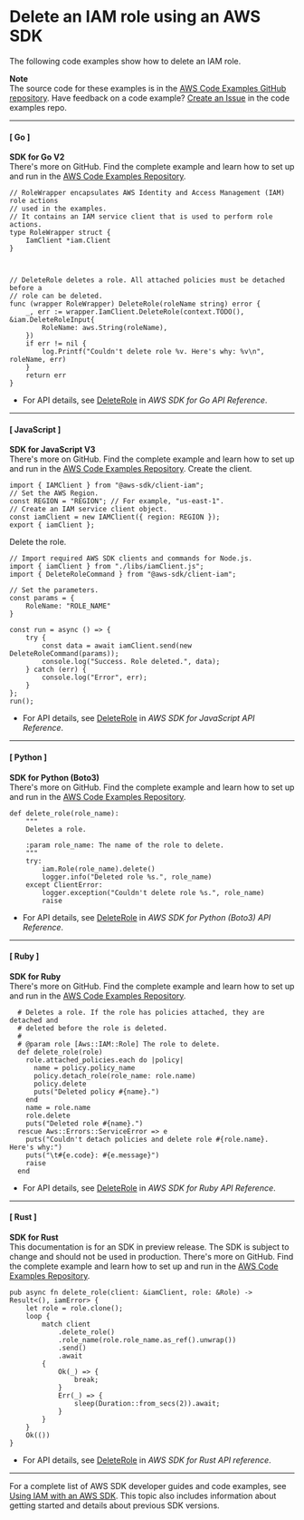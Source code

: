 # Delete an IAM role using an AWS SDK<a name="example_iam_DeleteRole_section"></a>

The following code examples show how to delete an IAM role\.

**Note**  
The source code for these examples is in the [AWS Code Examples GitHub repository](https://github.com/awsdocs/aws-doc-sdk-examples)\. Have feedback on a code example? [Create an Issue](https://github.com/awsdocs/aws-doc-sdk-examples/issues/new/choose) in the code examples repo\. 

------
#### [ Go ]

**SDK for Go V2**  
 There's more on GitHub\. Find the complete example and learn how to set up and run in the [AWS Code Examples Repository](https://github.com/awsdocs/aws-doc-sdk-examples/tree/main/gov2/iam#code-examples)\. 
  

```
// RoleWrapper encapsulates AWS Identity and Access Management (IAM) role actions
// used in the examples.
// It contains an IAM service client that is used to perform role actions.
type RoleWrapper struct {
	IamClient *iam.Client
}



// DeleteRole deletes a role. All attached policies must be detached before a
// role can be deleted.
func (wrapper RoleWrapper) DeleteRole(roleName string) error {
	_, err := wrapper.IamClient.DeleteRole(context.TODO(), &iam.DeleteRoleInput{
		RoleName: aws.String(roleName),
	})
	if err != nil {
		log.Printf("Couldn't delete role %v. Here's why: %v\n", roleName, err)
	}
	return err
}
```
+  For API details, see [DeleteRole](https://pkg.go.dev/github.com/aws/aws-sdk-go-v2/service/iam#Client.DeleteRole) in *AWS SDK for Go API Reference*\. 

------
#### [ JavaScript ]

**SDK for JavaScript V3**  
 There's more on GitHub\. Find the complete example and learn how to set up and run in the [AWS Code Examples Repository](https://github.com/awsdocs/aws-doc-sdk-examples/tree/main/javascriptv3/example_code/iam#code-examples)\. 
Create the client\.  

```
import { IAMClient } from "@aws-sdk/client-iam";
// Set the AWS Region.
const REGION = "REGION"; // For example, "us-east-1".
// Create an IAM service client object.
const iamClient = new IAMClient({ region: REGION });
export { iamClient };
```
Delete the role\.  

```
// Import required AWS SDK clients and commands for Node.js.
import { iamClient } from "./libs/iamClient.js";
import { DeleteRoleCommand } from "@aws-sdk/client-iam";

// Set the parameters.
const params = {
    RoleName: "ROLE_NAME"
}

const run = async () => {
    try {
        const data = await iamClient.send(new DeleteRoleCommand(params));
        console.log("Success. Role deleted.", data);
    } catch (err) {
        console.log("Error", err);
    }
};
run();
```
+  For API details, see [DeleteRole](https://docs.aws.amazon.com/AWSJavaScriptSDK/v3/latest/clients/client-iam/classes/deleterolecommand.html) in *AWS SDK for JavaScript API Reference*\. 

------
#### [ Python ]

**SDK for Python \(Boto3\)**  
 There's more on GitHub\. Find the complete example and learn how to set up and run in the [AWS Code Examples Repository](https://github.com/awsdocs/aws-doc-sdk-examples/tree/main/python/example_code/iam/iam_basics#code-examples)\. 
  

```
def delete_role(role_name):
    """
    Deletes a role.

    :param role_name: The name of the role to delete.
    """
    try:
        iam.Role(role_name).delete()
        logger.info("Deleted role %s.", role_name)
    except ClientError:
        logger.exception("Couldn't delete role %s.", role_name)
        raise
```
+  For API details, see [DeleteRole](https://docs.aws.amazon.com/goto/boto3/iam-2010-05-08/DeleteRole) in *AWS SDK for Python \(Boto3\) API Reference*\. 

------
#### [ Ruby ]

**SDK for Ruby**  
 There's more on GitHub\. Find the complete example and learn how to set up and run in the [AWS Code Examples Repository](https://github.com/awsdocs/aws-doc-sdk-examples/tree/main/ruby/example_code/iam#code-examples)\. 
  

```
  # Deletes a role. If the role has policies attached, they are detached and
  # deleted before the role is deleted.
  #
  # @param role [Aws::IAM::Role] The role to delete.
  def delete_role(role)
    role.attached_policies.each do |policy|
      name = policy.policy_name
      policy.detach_role(role_name: role.name)
      policy.delete
      puts("Deleted policy #{name}.")
    end
    name = role.name
    role.delete
    puts("Deleted role #{name}.")
  rescue Aws::Errors::ServiceError => e
    puts("Couldn't detach policies and delete role #{role.name}. Here's why:")
    puts("\t#{e.code}: #{e.message}")
    raise
  end
```
+  For API details, see [DeleteRole](https://docs.aws.amazon.com/goto/SdkForRubyV3/iam-2010-05-08/DeleteRole) in *AWS SDK for Ruby API Reference*\. 

------
#### [ Rust ]

**SDK for Rust**  
This documentation is for an SDK in preview release\. The SDK is subject to change and should not be used in production\.
 There's more on GitHub\. Find the complete example and learn how to set up and run in the [AWS Code Examples Repository](https://github.com/awsdocs/aws-doc-sdk-examples/tree/main/rust_dev_preview/iam#code-examples)\. 
  

```
pub async fn delete_role(client: &iamClient, role: &Role) -> Result<(), iamError> {
    let role = role.clone();
    loop {
        match client
            .delete_role()
            .role_name(role.role_name.as_ref().unwrap())
            .send()
            .await
        {
            Ok(_) => {
                break;
            }
            Err(_) => {
                sleep(Duration::from_secs(2)).await;
            }
        }
    }
    Ok(())
}
```
+  For API details, see [DeleteRole](https://docs.rs/releases/search?query=aws-sdk) in *AWS SDK for Rust API reference*\. 

------

For a complete list of AWS SDK developer guides and code examples, see [Using IAM with an AWS SDK](sdk-general-information-section.md)\. This topic also includes information about getting started and details about previous SDK versions\.